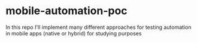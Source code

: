 # mobile-automation-poc
In this repo I'll implement many different approaches for testing automation in mobile apps (native or hybrid) for studying purposes
